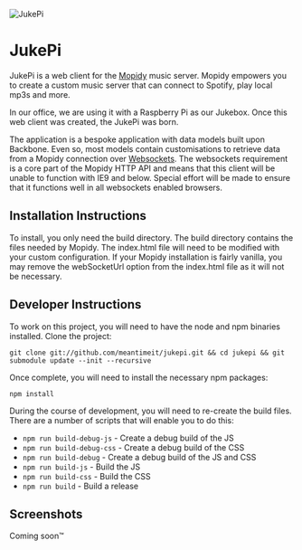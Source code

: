 ![JukePi](https://raw.github.com/meantimeit/jukepi/dev/build/img/landing_logo.png)

# JukePi

JukePi is a web client for the [Mopidy](http://mopidy.com) music server. Mopidy empowers you to create a custom music server that can connect to Spotify, play local mp3s and more.

In our office, we are using it with a Raspberry Pi as our Jukebox. Once this web client was created, the JukePi was born.

The application is a bespoke application with data models built upon Backbone. Even so, most models contain customisations to retrieve data from a Mopidy connection over [Websockets](http://www.w3.org/TR/2012/CR-websockets-20120920/). The websockets requirement is a core part of the Mopidy HTTP API and means that this client will be unable to function with IE9 and below. Special effort will be made to ensure that it functions well in all websockets enabled browsers.

## Installation Instructions

To install, you only need the build directory. The build directory contains the files needed by Mopidy. The index.html file will need to be modified with your custom configuration. If your Mopidy installation is fairly vanilla, you may remove the webSocketUrl option from the index.html file as it will not be necessary.

## Developer Instructions

To work on this project, you will need to have the node and npm binaries installed. Clone the project:

    git clone git://github.com/meantimeit/jukepi.git && cd jukepi && git submodule update --init --recursive

Once complete, you will need to install the necessary npm packages:

    npm install

During the course of development, you will need to re-create the build files. There are a number of scripts that will enable you to do this:

 * `npm run build-debug-js` - Create a debug build of the JS
 * `npm run build-debug-css` - Create a debug build of the CSS
 * `npm run build-debug` - Create a debug build of the JS and CSS
 * `npm run build-js` - Build the JS
 * `npm run build-css` - Build the CSS
 * `npm run build` - Build a release

## Screenshots

Coming soon™
